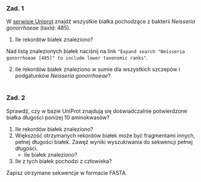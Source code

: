 ### Zad. 1
W [serwisie Uniprot](https://www.uniprot.org/) znajdź wszystkie białka pochodzące z bakterii *Neisseria gonorrhoeae* (taxId: 485). 

1. Ile rekordów białek znaleziono?

Nad listą znalezionych białek naciśnij na link `"Expand search "Neisseria gonorrhoeae [485]" to include lower taxonomic ranks"`. 

2. Ile rekordów białek znaleziono w sumie dla wszystkich szczepów i podgatunków *Neisseria gonorrhoeae*?
<br><br>

### Zad. 2
Sprawdź, czy w bazie UniProt znajdują się doświadczalnie potwierdzone białka długości poniżej 10 aminokwasów?

1. Ile rekordów białek znaleziono?
2. Większość otrzymanych rekordów białek może być fragmentami innych, pełnej długości białek. Zawęź wyniki wyszukiwania do sekwencji pełnej długości.
   * Ile białek znaleziono?
3. Ile z tych białek pochodzi z człowieka?

Zapisz otrzymane sekwencje w formacie FASTA.
